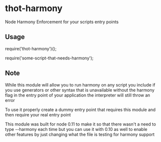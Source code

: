 thot-harmony
============

Node Harmony Enforcement for your scripts entry points

Usage
--------
require('thot-harmony')();

require('some-script-that-needs-harmony');

Note
--------
While this module will allow you to run harmony on any script you include if you use generators or other syntax that is unavailable without the harmony flag in the entry point of your application the interpreter will still throw an error

To use it properly create a dummy entry point that requires this module and then require your real entry point

This module was built for node 0.11 to make it so that there wasn't a need to type --harmony each time but you can use it with 0.10 as well to enable other features by just changing what the file is testing for harmony support